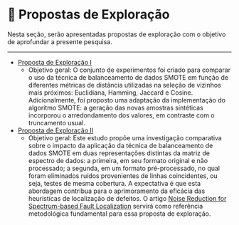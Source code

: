 # 🔬 Propostas de Exploração

Nesta seção, serão apresentadas propostas de exploração com o objetivo de aprofundar a presente pesquisa.

---

- [Proposta de Exploração I](propota_exploracao_um.md)
	- Objetivo geral: O conjunto de experimentos foi criado para comparar o uso da técnica de balanceamento de dados SMOTE em função de diferentes métricas de distância utilizadas na seleção de vizinhos mais próximos: Euclidiana, Hamming, Jaccard e Cosine. Adicionalmente, foi proposto uma adaptação da implementação do algoritmo SMOTE: a geração das novas amostras sintéticas incorporou o arredondamento dos valores, em contraste com o truncamento usual.
- [Proposta de Exploração II](propota_exploracao_doi.md)
	- Objetivo geral: Este estudo propõe uma investigação comparativa sobre o impacto da aplicação da técnica de balanceamento de dados SMOTE em duas representações distintas da matriz de espectro de dados: a primeira, em seu formato original e não processado; a segunda, em um formato pré-processado, no qual foram eliminados ruídos provenientes de linhas coincidentes, ou seja, testes de mesma cobertura. A expectativa é que esta abordagem contribua para o aprimoramento da eficácia das heurísticas de localização de defeitos. O artigo [Noise Reduction for Spectrum-based Fault Localization](https://github.com/Reinaldo-Jr-Dev/doutorado/blob/article/Noise_Reduction_for_Spectrum_based_Fault_Localization.pdf) servirá como referência metodológica fundamental para essa proposta de exploração.
